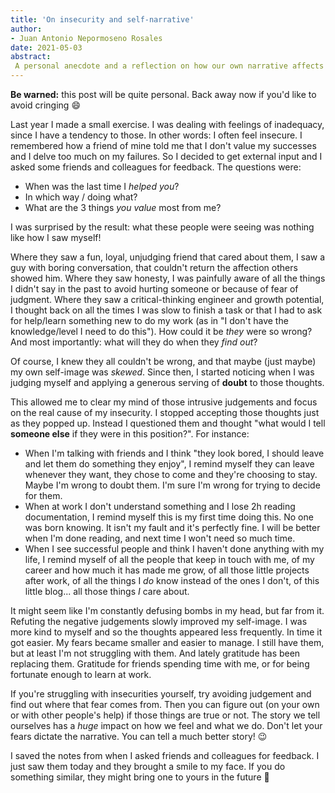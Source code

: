 ```yaml
---
title: 'On insecurity and self-narrative'
author:
- Juan Antonio Nepormoseno Rosales
date: 2021-05-03
abstract:
 A personal anecdote and a reflection on how our own narrative affects how we feel
---
```


**Be warned:** this post will be quite personal.
Back away now if you'd like to avoid cringing 😄

Last year I made a small exercise.
I was dealing with feelings of inadequacy,
since I have a tendency to those.
In other words: I often feel insecure.
I remembered how a friend of mine told me
that I don't value my successes
and I delve too much on my failures.
So I decided to get external input
and I asked some friends and colleagues for feedback.
The questions were:

* When was the last time I _helped you_?
* In which way / doing what?
* What are the 3 things _you value_ most from me?

I was surprised by the result:
what these people were seeing was nothing like how I saw myself!

Where they saw a fun, loyal, unjudging friend that cared about them,
I saw a guy with boring conversation,
that couldn't return the affection others showed him.
Where they saw honesty,
I was painfully aware of all the things I didn't say in the past
to avoid hurting someone or because of fear of judgment.
Where they saw a critical-thinking engineer and growth potential,
I thought back on all the times I was slow to finish a task
or that I had to ask for help/learn something new to do my work
(as in "I don't have the knowledge/level I need to do this").
How could it be _they_ were so wrong?
And most importantly:
what will they do when they _find out_?

Of course, I knew they all couldn't be wrong,
and that maybe (just maybe) my own self-image was _skewed_.
Since then, I started noticing when I was judging myself
and applying a generous serving of **doubt** to those thoughts.

This allowed me to clear my mind of those intrusive judgements
and focus on the real cause of my insecurity.
I stopped accepting those thoughts just as they popped up.
Instead I questioned them and thought
"what would I tell **someone else** if they were in this position?".
For instance:

* When I'm talking with friends and I think
"they look bored, I should leave and let them do something they enjoy",
I remind myself they can leave whenever they want,
they chose to come and they're choosing to stay.
Maybe I'm wrong to doubt them.
I'm sure I'm wrong for trying to decide for them.
* When at work I don't understand something and I lose 2h reading documentation,
I remind myself this is my first time doing this.
No one was born knowing.
It isn't my fault and it's perfectly fine.
I will be better when I'm done reading,
and next time I won't need so much time.
* When I see successful people and think I haven't done anything with my life,
I remind myself of all the people that keep in touch with me,
of my career and how much it has made me grow,
of all those little projects after work,
of all the things I _do_ know instead of the ones I don't,
of this little blog...
all those things _I_ care about.

It might seem like I'm constantly defusing bombs in my head, but far from it.
Refuting the negative judgements slowly improved my self-image.
I was more kind to myself and so the thoughts appeared less frequently. 
In time it got easier.
My fears became smaller and easier to manage.
I still have them, but at least I'm not struggling with them.
And lately gratitude has been replacing them.
Gratitude for friends spending time with me,
or for being fortunate enough to learn at work.

If you're struggling with insecurities yourself,
try avoiding judgement and find out where that fear comes from.
Then you can figure out (on your own or with other people's help)
if those things are true or not.
The story we tell ourselves has a _huge_ impact on how we feel and what we do.
Don't let your fears dictate the narrative.
You can tell a much better story! 😉

I saved the notes from when I asked friends and colleagues for feedback.
I just saw them today and they brought a smile to my face.
If you do something similar, they might bring one to yours in the future 🙂

